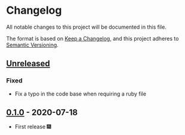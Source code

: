 # Changelog

All notable changes to this project will be documented in this file.

The format is based on [Keep a Changelog](https://keepachangelog.com/en/1.0.0/),
and this project adheres to [Semantic Versioning](https://semver.org/spec/v2.0.0.html).

## [Unreleased]

### Fixed

- Fix a typo in the code base when requiring a ruby file

## [0.1.0] - 2020-07-18

- First release 🎆

[unreleased]: https://github.com/gottfrois/beez/compare/v0.1.0...HEAD
[0.1.0]: https://github.com/gottfrois/beez/releases/tag/v0.1.0
